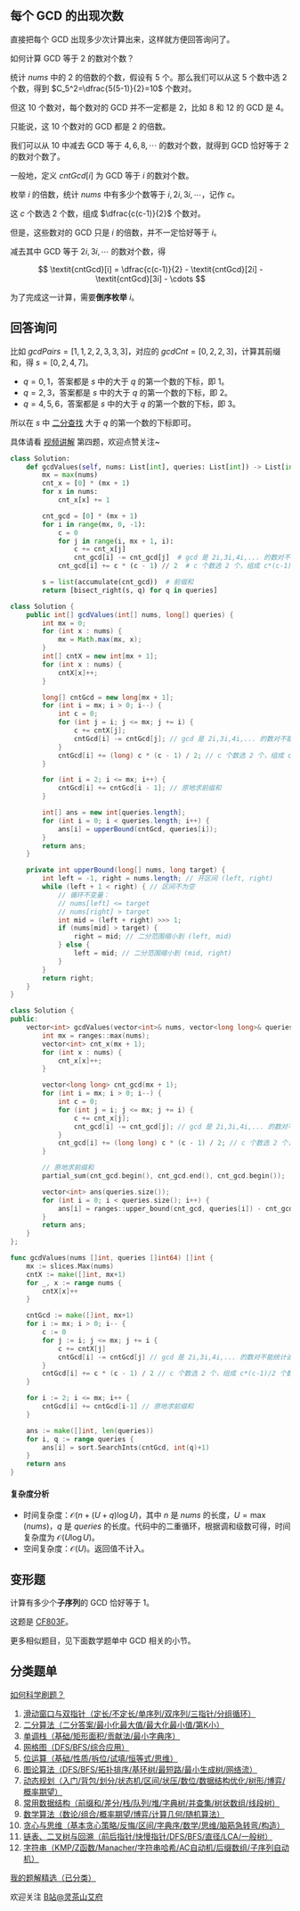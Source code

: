 ## 每个 GCD 的出现次数

直接把每个 GCD 出现多少次计算出来，这样就方便回答询问了。

如何计算 GCD 等于 $2$ 的数对个数？

统计 $\textit{nums}$ 中的 $2$ 的倍数的个数，假设有 $5$ 个。那么我们可以从这 $5$ 个数中选 $2$ 个数，得到 $C_5^2=\dfrac{5(5-1)}{2}=10$ 个数对。

但这 $10$ 个数对，每个数对的 GCD 并不一定都是 $2$，比如 $8$ 和 $12$ 的 GCD 是 $4$。

只能说，这 $10$ 个数对的 GCD 都是 $2$ 的倍数。

我们可以从 $10$ 中减去 GCD 等于 $4,6,8,\cdots$ 的数对个数，就得到 GCD 恰好等于 $2$ 的数对个数了。

一般地，定义 $\textit{cntGcd}[i]$ 为 GCD 等于 $i$ 的数对个数。

枚举 $i$ 的倍数，统计 $\textit{nums}$ 中有多少个数等于 $i,2i,3i,\cdots$，记作 $c$。

这 $c$ 个数选 $2$ 个数，组成 $\dfrac{c(c-1)}{2}$ 个数对。

但是，这些数对的 GCD 只是 $i$ 的倍数，并不一定恰好等于 $i$。

减去其中 GCD 等于 $2i,3i,\cdots$ 的数对个数，得

$$
\textit{cntGcd}[i] = \dfrac{c(c-1)}{2} - \textit{cntGcd}[2i] - \textit{cntGcd}[3i] - \cdots
$$

为了完成这一计算，需要**倒序枚举** $i$。

## 回答询问

比如 $\textit{gcdPairs}=[1,1,2,2,3,3,3]$，对应的 $\textit{gcdCnt}=[0,2,2,3]$，计算其前缀和，得 $s=[0,2,4,7]$。

- $q=0,1$，答案都是 $s$ 中的大于 $q$ 的第一个数的下标，即 $1$。
- $q=2,3$，答案都是 $s$ 中的大于 $q$ 的第一个数的下标，即 $2$。
- $q=4,5,6$，答案都是 $s$ 中的大于 $q$ 的第一个数的下标，即 $3$。

所以在 $s$ 中 [二分查找](https://www.bilibili.com/video/BV1AP41137w7/) 大于 $q$ 的第一个数的下标即可。

具体请看 [视频讲解](https://www.bilibili.com/video/BV15y1iYUE2h/) 第四题，欢迎点赞关注~

```py [sol-Python3]
class Solution:
    def gcdValues(self, nums: List[int], queries: List[int]) -> List[int]:
        mx = max(nums)
        cnt_x = [0] * (mx + 1)
        for x in nums:
            cnt_x[x] += 1

        cnt_gcd = [0] * (mx + 1)
        for i in range(mx, 0, -1):
            c = 0
            for j in range(i, mx + 1, i):
                c += cnt_x[j]
                cnt_gcd[i] -= cnt_gcd[j]  # gcd 是 2i,3i,4i,... 的数对不能统计进来
            cnt_gcd[i] += c * (c - 1) // 2  # c 个数选 2 个，组成 c*(c-1)/2 个数对

        s = list(accumulate(cnt_gcd))  # 前缀和
        return [bisect_right(s, q) for q in queries]
```

```java [sol-Java]
class Solution {
    public int[] gcdValues(int[] nums, long[] queries) {
        int mx = 0;
        for (int x : nums) {
            mx = Math.max(mx, x);
        }
        int[] cntX = new int[mx + 1];
        for (int x : nums) {
            cntX[x]++;
        }

        long[] cntGcd = new long[mx + 1];
        for (int i = mx; i > 0; i--) {
            int c = 0;
            for (int j = i; j <= mx; j += i) {
                c += cntX[j];
                cntGcd[i] -= cntGcd[j]; // gcd 是 2i,3i,4i,... 的数对不能统计进来
            }
            cntGcd[i] += (long) c * (c - 1) / 2; // c 个数选 2 个，组成 c*(c-1)/2 个数对
        }

        for (int i = 2; i <= mx; i++) {
            cntGcd[i] += cntGcd[i - 1]; // 原地求前缀和
        }

        int[] ans = new int[queries.length];
        for (int i = 0; i < queries.length; i++) {
            ans[i] = upperBound(cntGcd, queries[i]);
        }
        return ans;
    }

    private int upperBound(long[] nums, long target) {
        int left = -1, right = nums.length; // 开区间 (left, right)
        while (left + 1 < right) { // 区间不为空
            // 循环不变量：
            // nums[left] <= target
            // nums[right] > target
            int mid = (left + right) >>> 1;
            if (nums[mid] > target) {
                right = mid; // 二分范围缩小到 (left, mid)
            } else {
                left = mid; // 二分范围缩小到 (mid, right)
            }
        }
        return right;
    }
}
```

```cpp [sol-C++]
class Solution {
public:
    vector<int> gcdValues(vector<int>& nums, vector<long long>& queries) {
        int mx = ranges::max(nums);
        vector<int> cnt_x(mx + 1);
        for (int x : nums) {
            cnt_x[x]++;
        }

        vector<long long> cnt_gcd(mx + 1);
        for (int i = mx; i > 0; i--) {
            int c = 0;
            for (int j = i; j <= mx; j += i) {
                c += cnt_x[j];
                cnt_gcd[i] -= cnt_gcd[j]; // gcd 是 2i,3i,4i,... 的数对不能统计进来
            }
            cnt_gcd[i] += (long long) c * (c - 1) / 2; // c 个数选 2 个，组成 c*(c-1)/2 个数对
        }

        // 原地求前缀和
        partial_sum(cnt_gcd.begin(), cnt_gcd.end(), cnt_gcd.begin());

        vector<int> ans(queries.size());
        for (int i = 0; i < queries.size(); i++) {
            ans[i] = ranges::upper_bound(cnt_gcd, queries[i]) - cnt_gcd.begin();
        }
        return ans;
    }
};
```

```go [sol-Go]
func gcdValues(nums []int, queries []int64) []int {
	mx := slices.Max(nums)
	cntX := make([]int, mx+1)
	for _, x := range nums {
		cntX[x]++
	}

	cntGcd := make([]int, mx+1)
	for i := mx; i > 0; i-- {
		c := 0
		for j := i; j <= mx; j += i {
			c += cntX[j]
			cntGcd[i] -= cntGcd[j] // gcd 是 2i,3i,4i,... 的数对不能统计进来
		}
		cntGcd[i] += c * (c - 1) / 2 // c 个数选 2 个，组成 c*(c-1)/2 个数对
	}

	for i := 2; i <= mx; i++ {
		cntGcd[i] += cntGcd[i-1] // 原地求前缀和
	}

	ans := make([]int, len(queries))
	for i, q := range queries {
		ans[i] = sort.SearchInts(cntGcd, int(q)+1)
	}
	return ans
}
```

#### 复杂度分析

- 时间复杂度：$\mathcal{O}(n + (U+q)\log U)$，其中 $n$ 是 $\textit{nums}$ 的长度，$U=\max(\textit{nums})$，$q$ 是 $\textit{queries}$ 的长度。代码中的二重循环，根据调和级数可得，时间复杂度为 $\mathcal{O}(U\log U)$。
- 空间复杂度：$\mathcal{O}(U)$。返回值不计入。

## 变形题

计算有多少个**子序列**的 GCD 恰好等于 $1$。

这题是 [CF803F](https://codeforces.com/problemset/problem/803/F)。

更多相似题目，见下面数学题单中 GCD 相关的小节。

## 分类题单

[如何科学刷题？](https://leetcode.cn/circle/discuss/RvFUtj/)

1. [滑动窗口与双指针（定长/不定长/单序列/双序列/三指针/分组循环）](https://leetcode.cn/circle/discuss/0viNMK/)
2. [二分算法（二分答案/最小化最大值/最大化最小值/第K小）](https://leetcode.cn/circle/discuss/SqopEo/)
3. [单调栈（基础/矩形面积/贡献法/最小字典序）](https://leetcode.cn/circle/discuss/9oZFK9/)
4. [网格图（DFS/BFS/综合应用）](https://leetcode.cn/circle/discuss/YiXPXW/)
5. [位运算（基础/性质/拆位/试填/恒等式/思维）](https://leetcode.cn/circle/discuss/dHn9Vk/)
6. [图论算法（DFS/BFS/拓扑排序/基环树/最短路/最小生成树/网络流）](https://leetcode.cn/circle/discuss/01LUak/)
7. [动态规划（入门/背包/划分/状态机/区间/状压/数位/数据结构优化/树形/博弈/概率期望）](https://leetcode.cn/circle/discuss/tXLS3i/)
8. [常用数据结构（前缀和/差分/栈/队列/堆/字典树/并查集/树状数组/线段树）](https://leetcode.cn/circle/discuss/mOr1u6/)
9. [数学算法（数论/组合/概率期望/博弈/计算几何/随机算法）](https://leetcode.cn/circle/discuss/IYT3ss/)
10. [贪心与思维（基本贪心策略/反悔/区间/字典序/数学/思维/脑筋急转弯/构造）](https://leetcode.cn/circle/discuss/g6KTKL/)
11. [链表、二叉树与回溯（前后指针/快慢指针/DFS/BFS/直径/LCA/一般树）](https://leetcode.cn/circle/discuss/K0n2gO/)
12. [字符串（KMP/Z函数/Manacher/字符串哈希/AC自动机/后缀数组/子序列自动机）](https://leetcode.cn/circle/discuss/SJFwQI/)

[我的题解精选（已分类）](https://github.com/EndlessCheng/codeforces-go/blob/master/leetcode/SOLUTIONS.md)

欢迎关注 [B站@灵茶山艾府](https://space.bilibili.com/206214)

